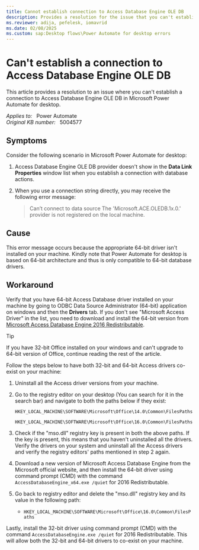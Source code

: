 ```yaml
---
title: Cannot establish connection to Access Database Engine OLE DB
description: Provides a resolution for the issue that you can't establish a connection with database actions to Access Database Engine OLE DB in Power Automate for desktop.
ms.reviewer: adija, pefelesk, iomavrid
ms.date: 02/08/2025
ms.custom: sap:Desktop flows\Power Automate for desktop errors
---
```

# Can't establish a connection to Access Database Engine OLE DB

This article provides a resolution to an issue where you can't establish a connection to Access Database Engine OLE DB in Microsoft Power Automate for desktop.

_Applies to:_ &nbsp; Power Automate  
_Original KB number:_ &nbsp; 5004577

## Symptoms

Consider the following scenario in Microsoft Power Automate for desktop:

1. Access Database Engine OLE DB provider doesn't show in the **Data Link Properties** window list when you establish a connection with database actions.

2. When you use a connection string directly, you may receive the following error message:

   > Can’t connect to data source The 'Microsoft.ACE.OLEDB.1x.0.' provider is not registered on the local machine.

## Cause

This error message occurs because the appropriate 64-bit driver isn't installed on your machine. Kindly note that Power Automate for desktop is based on 64-bit architecture and thus is only compatible to 64-bit database drivers.

## Workaround

Verify that you have 64-bit Access Database driver installed on your machine by going to ODBC Data Source Administrator (64-bit) application on windows and then the **Drivers** tab. If you don't see "Microsoft Access Driver" in the list, you need to download and install the 64-bit version from [Microsoft Access Database Engine 2016 Redistributable](https://www.microsoft.com/download/details.aspx?id=54920).

> [!TIP]
> If you have 32-bit Office installed on your windows and can't upgrade to 64-bit version of Office, continue reading the rest of the article.

Follow the steps below to have both 32-bit and 64-bit Access drivers co-exist on your machine:

1. Uninstall all the Access driver versions from your machine.

2. Go to the registry editor on your desktop (You can search for it in the search bar) and navigate to both the paths below if they exist:

   `HKEY_LOCAL_MACHINE\SOFTWARE\Microsoft\Office\14.0\Common\FilesPaths`

   `HKEY_LOCAL_MACHINE\SOFTWARE\Microsoft\Office\16.0\Common\FilesPaths`

3. Check if the "mso.dll" registry key is present in both the above paths. If the key is present, this means that you haven't uninstalled all the drivers. Verify the drivers on your system and uninstall all the Access drivers and verify the registry editors' paths mentioned in step 2 again.

4. Download a new version of Microsoft Access Database Engine from the Microsoft official website, and then install the 64-bit driver using command prompt (CMD) with the command `AccessDatabaseEngine_x64.exe /quiet` for 2016 Redistributable.

5. Go back to registry editor and delete the "mso.dll" registry key and its value in the following path:

   - `HKEY_LOCAL_MACHINE\SOFTWARE\Microsoft\Office\16.0\Common\FilesPaths`

Lastly, install the 32-bit driver using command prompt (CMD) with the command `AccessDatabaseEngine.exe /quiet` for 2016 Redistributable. This will allow both the 32-bit and 64-bit drivers to co-exist on your machine.
